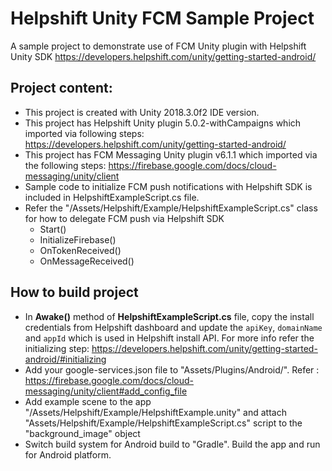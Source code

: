 # Helpshift Unity FCM Sample Project

A sample project to demonstrate use of FCM Unity plugin with Helpshift Unity SDK
https://developers.helpshift.com/unity/getting-started-android/

## Project content:
* This project is created with Unity 2018.3.0f2 IDE version.
* This project has Helpshift Unity plugin 5.0.2-withCampaigns which imported via following steps: https://developers.helpshift.com/unity/getting-started-android/
* This project has FCM Messaging Unity plugin v6.1.1 which imported via the following steps: https://firebase.google.com/docs/cloud-messaging/unity/client
* Sample code to initialize FCM push notifications with Helpshift SDK is included in HelpshiftExampleScript.cs file.
* Refer the "/Assets/Helpshift/Example/HelpshiftExampleScript.cs" class for how to delegate FCM push via Helpshift SDK
	* Start()
	* InitializeFirebase()
	* OnTokenReceived()
	* OnMessageReceived()

## How to build project
* In **Awake()** method of **HelpshiftExampleScript.cs** file, copy the install credentials from Helpshift dashboard and update the `apiKey`, `domainName` and `appId` which is used in Helpshift install API. For more info refer the initializing step: https://developers.helpshift.com/unity/getting-started-android/#initializing 
* Add your google-services.json file to "Assets/Plugins/Android/". Refer : https://firebase.google.com/docs/cloud-messaging/unity/client#add_config_file
* Add example scene to the app "/Assets/Helpshift/Example/HelpshiftExample.unity" and attach "Assets/Helpshift/Example/HelpshiftExampleScript.cs" script to the "background_image" object
* Switch build system for Android build to "Gradle". Build the app and run for Android platform.